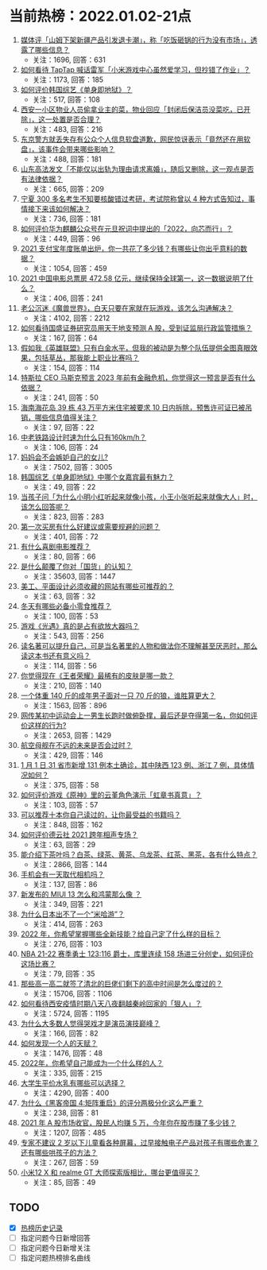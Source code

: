 # 当前热榜：2022.01.02-21点
1. [媒体评「山姆下架新疆产品引发退卡潮」，称「吃饭砸锅的行为没有市场」，透露了哪些信息？](https://www.zhihu.com/question/509087121)
    * 关注：1696, 回答：631
2. [如何看待 TapTap 喊话雷军「小米游戏中心虽然爱学习，但抄错了作业」？](https://www.zhihu.com/question/509087097)
    * 关注：1173, 回答：185
3. [如何评价韩国综艺《单身即地狱》？](https://www.zhihu.com/question/508537628)
    * 关注：517, 回答：108
4. [西安一小区物业人员偷拿业主的菜，物业回应「封闭后保洁员没菜吃，已开除」，这一处置是否合理？](https://www.zhihu.com/question/509443834)
    * 关注：483, 回答：216
5. [东京警方就丢失存有公众个人信息软盘道歉，网民惊讶表示「竟然还在用软盘」，该事件会带来哪些影响？](https://www.zhihu.com/question/508614140)
    * 关注：488, 回答：181
6. [山东高法发文「不能仅以出轨为理由请求离婚」，随后又删除，这一观点是否有法律依据？](https://www.zhihu.com/question/509536370)
    * 关注：665, 回答：209
7. [宁夏 300 多名考生不知要核酸错过考研，考试院称曾以 4 种方式告知过，事情接下来该如何解决？](https://www.zhihu.com/question/509550011)
    * 关注：736, 回答：181
8. [如何评价华为麒麟公众号在元旦祝词中提出的「2022，向芯而行」？](https://www.zhihu.com/question/509466136)
    * 关注：449, 回答：96
9. [2021 支付宝年度账单出炉，你一共花了多少钱？有哪些让你出乎意料的数据？](https://www.zhihu.com/question/509499577)
    * 关注：1054, 回答：459
10. [2021 中国电影总票房 472.58 亿元，继续保持全球第一，这一数据说明了什么？](https://www.zhihu.com/question/509392686)
    * 关注：406, 回答：241
11. [老公沉迷《魔兽世界》，白天只要在家就在玩游戏，该怎么沟通解决？](https://www.zhihu.com/question/492997580)
    * 关注：4102, 回答：2212
12. [如何看待国盛证券研究员用天干地支预测 A 股，受到证监局行政监管措施？](https://www.zhihu.com/question/509289455)
    * 关注：167, 回答：64
13. [假如我《英雄联盟》只有白金水平，但我的被动是为整个队伍提供全图真眼效果，包括草丛，那我能上职业比赛吗？](https://www.zhihu.com/question/504322035)
    * 关注：154, 回答：114
14. [特斯拉 CEO 马斯克预言 2023 年前有金融危机，你觉得这一预言是否有什么依据？](https://www.zhihu.com/question/509301931)
    * 关注：241, 回答：50
15. [海南海花岛 39 栋 43 万平方米住宅被要求 10 日内拆除，预售许可证已被吊销，哪些信息值得关注？](https://www.zhihu.com/question/509509294)
    * 关注：97, 回答：22
16. [中老铁路设计时速为什么只有160km/h？](https://www.zhihu.com/question/493645467)
    * 关注：106, 回答：24
17. [妈妈会不会嫉妒自己的女儿?](https://www.zhihu.com/question/28212662)
    * 关注：7502, 回答：3005
18. [韩国综艺《单身即地狱》中哪个女嘉宾最有魅力？](https://www.zhihu.com/question/508257566)
    * 关注：49, 回答：22
19. [当孩子问「为什么小明小红听起来就像小孩，小王小张听起来就像大人」时，该怎么回答呢？](https://www.zhihu.com/question/508048244)
    * 关注：823, 回答：283
20. [第一次买房有什么好建议或需要规避的问题？](https://www.zhihu.com/question/401874750)
    * 关注：401, 回答：72
21. [有什么喜剧电影推荐？](https://www.zhihu.com/question/324153539)
    * 关注：80, 回答：66
22. [是什么颠覆了你对「国货」的认知？](https://www.zhihu.com/question/393795608)
    * 关注：35603, 回答：1447
23. [美工、平面设计必须收藏的网站有哪些可推荐的？](https://www.zhihu.com/question/491974209)
    * 关注：63, 回答：32
24. [冬天有哪些必备小零食推荐？](https://www.zhihu.com/question/505860858)
    * 关注：100, 回答：53
25. [游戏《光遇》真的是占有欲放大器吗？](https://www.zhihu.com/question/424739365)
    * 关注：543, 回答：256
26. [读名著可以提升自己，可是当名著里的人物和做法你不理解甚至厌恶时，那么读这本书还有意义吗？](https://www.zhihu.com/question/509290777)
    * 关注：114, 回答：56
27. [你觉得现在《王者荣耀》最稀有的皮肤是哪一款？](https://www.zhihu.com/question/460375546)
    * 关注：210, 回答：140
28. [一个体重 140 斤的成年男子面对一只 70 斤的狼，谁胜算更大？](https://www.zhihu.com/question/453423217)
    * 关注：1563, 回答：896
29. [网传某初中运动会上一男生长跑时做俯卧撑，最后还是夺得第一名，你如何评价这样的行为?](https://www.zhihu.com/question/509080640)
    * 关注：2653, 回答：1429
30. [航空母舰在不远的未来是否会过时？](https://www.zhihu.com/question/66323788)
    * 关注：429, 回答：146
31. [1 月 1 日 31 省市新增 131 例本土确诊，其中陕西 123 例、浙江 7 例，具体情况如何？](https://www.zhihu.com/question/509503062)
    * 关注：375, 回答：58
32. [如何评价游戏《原神》里的云堇角色演示「虹章书真意」？](https://www.zhihu.com/question/509523369)
    * 关注：103, 回答：57
33. [可以推荐十本你自己读过的，让你最受益的书籍吗？](https://www.zhihu.com/question/505678503)
    * 关注：848, 回答：162
34. [如何评价德云社 2021 跨年相声专场？](https://www.zhihu.com/question/509358623)
    * 关注：63, 回答：29
35. [能介绍下茶叶吗？白茶、绿茶、黄茶、乌龙茶、红茶、黑茶，各有什么特点？](https://www.zhihu.com/question/25557071)
    * 关注：2866, 回答：144
36. [手机会有一天取代相机吗？](https://www.zhihu.com/question/509145475)
    * 关注：137, 回答：86
37. [新发布的 MIUI 13 怎么和鸿蒙那么像 ？](https://www.zhihu.com/question/508834907)
    * 关注：349, 回答：221
38. [为什么日本出不了一个“米哈游”？](https://www.zhihu.com/question/508940657)
    * 关注：414, 回答：263
39. [2022 年，你希望掌握哪些全新技能？给自己定了什么样的目标？](https://www.zhihu.com/question/503473009)
    * 关注：276, 回答：103
40. [NBA 21-22 赛季勇士 123:116 爵士，库里连续 158 场进三分创史，如何评价这场比赛？](https://www.zhihu.com/question/509505653)
    * 关注：79, 回答：35
41. [那些高一高二就签了清北的巨佬们剩下的高中时间是怎么度过的？](https://www.zhihu.com/question/266125796)
    * 关注：15706, 回答：1106
42. [如何看待西安疫情时期八天八夜翻越秦岭回家的「狠人」？](https://www.zhihu.com/question/508914944)
    * 关注：5724, 回答：1195
43. [为什么大多数人觉得哭戏才是演员演技巅峰？](https://www.zhihu.com/question/325811864)
    * 关注：166, 回答：82
44. [如何发现一个人的天赋？](https://www.zhihu.com/question/24030221)
    * 关注：1476, 回答：48
45. [2022年，你希望自己能成为一个什么样的人？](https://www.zhihu.com/question/503473023)
    * 关注：335, 回答：215
46. [大学生平价水乳有哪些可以选择？](https://www.zhihu.com/question/54736638)
    * 关注：4290, 回答：400
47. [为什么《黑客帝国 4:矩阵重启》的评分两极分化这么严重？](https://www.zhihu.com/question/508041621)
    * 关注：238, 回答：81
48. [2021 年 A 股市场收官，股民人均赚 5 万，今年你在股市赚了多少钱？](https://www.zhihu.com/question/509339195)
    * 关注：1207, 回答：485
49. [专家不建议 2 岁以下儿童看各种屏幕，过早接触电子产品对孩子有哪些危害？还有哪些哄孩子的方法？](https://www.zhihu.com/question/509072465)
    * 关注：267, 回答：59
50. [小米12 X 和 realme GT 大师探索版相比，哪台更值得买？](https://www.zhihu.com/question/508845511)
    * 关注：85, 回答：49
## TODO
* [x] [热榜历史记录](hot_history/AllHot.md)
* [ ] 指定问题今日新增回答
* [ ] 指定问题今日新增关注
* [ ] 指定问题热榜排名曲线
